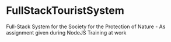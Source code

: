# FullStackTouristSystem
Full-Stack System for the Society for the Protection of Nature - As assignment given during NodeJS Training at work
